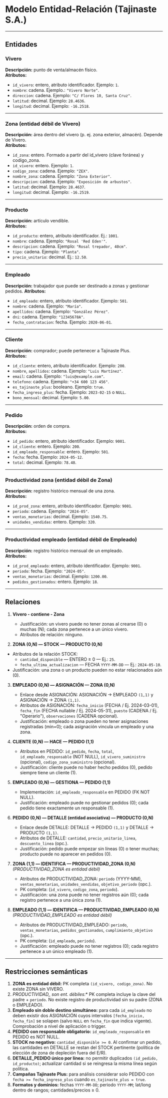 # Modelo Entidad-Relación (Tajinaste S.A.) 

---

## Entidades

### Vivero  
**Descripción:** punto de venta/almacén físico.  
**Atributos:**  
- `id_vivero`: entero, atributo identificador. Ejemplo: `1`.  
- `nombre`: cadena. Ejemplo.: `"Vivero Norte"`.  
- `direccion`: cadena. Ejemplo: `"C/ Flores 10, Santa Cruz"`.  
- `latitud`: decimal. Ejemplo: `28.4636`.  
- `longitud`: decimal. Ejemplo: `-16.2518`.

---

### Zona (entidad débil de Vivero)  
**Descripción:** área dentro del vivero (p. ej. zona exterior, almacén). Depende de Vivero.  
**Atributos:**  
- `id_zona`: entero. Formado a partir del id_vivero (clave foránea) y codigo_zona.
- `id_vivero`: entero. Ejemplo: `1`.  
- `codigo_zona`: cadena. Ejemplo: `"ZEX"`.  
- `nombre_zona`: cadena. Ejemplo: `"Zona Exterior"`.  
- `descripcion`: cadena. Ejemplo: `"Exposición de arbustos"`.  
- `latitud`: decimal. Ejemplo: `28.4637`.  
- `longitud`: decimal. Ejemplo: `-16.2519`.

---

### Producto  
**Descripción:** artículo vendible.    
**Atributos:**  
- `id_producto`: entero, atributo identificador. Ej.: `1001`.  
- `nombre`: cadena. Ejemplo: `"Rosal 'Red Eden'"`.  
- `descripcion`: cadena. Ejemplo: `"Rosal trepador, 40cm"`.  
- `tipo`: cadena. Ejemplo: `"Planta"`.  
- `precio_unitario`: decimal. Ej.: `12.50`.

---

### Empleado  
**Descripción:** trabajador que puede ser destinado a zonas y gestionar pedidos.
**Atributos:**  
- `id_empleado`: entero, atributo identificador. Ejemplo: `501`.  
- `nombre`: cadena. Ejemplo: `"María"`.  
- `apellidos`: cadena. Ejemplo: `"González Pérez"`.  
- `dni`: cadena. Ejemplo: `"12345678A"`.  
- `fecha_contratacion`: fecha. Ejemplo: `2020-06-01`.

---

### Cliente  
**Descripción:** comprador; puede pertenecer a Tajinaste Plus.  
**Atributos:**  
- `id_cliente`: entero, atributo identificador. Ejemplo: `200`.  
- `nombre`, `apellidos`: cadena. Ejemplo: `"Luis Martínez"`.  
- `email`: cadena. Ejemplo: `"luis@example.com"`.  
- `telefono`: cadena. Ejemplo: `"+34 600 123 456"`.  
- `es_tajinaste_plus`: booleano. Ejemplo: `true`.  
- `fecha_ingreso_plus`: fecha. Ejemplo: `2023-02-15` o `NULL`.  
- `bono_mensual`: decimal. Ejemplo: `5.00`.

---

### Pedido  
**Descripción:** orden de compra.  
**Atributos:**  
- `id_pedido`: entero, atributo identificador. Ejemplo: `9001`.  
- `id_cliente`: entero. Ejemplo: `200`.  
- `id_empleado_responsable`: entero. Ejemplo: `501`.  
- `fecha`: fecha. Ejemplo: `2024-05-12`.  
- `total`: decimal. Ejemplo: `78.40`.  

---

### Productividad zona (entidad débil de Zona)  
**Descripción:** registro histórico mensual de una zona.   
**Atributos:**
- `id_prod_zona`: entero, atributo identificador. Ejemplo: `9001`.  
- `periodo`: cadena. Ejemplo: `"2024-05"`.  
- `ventas_monetarias`: decimal. Ejemplo: `1540.75`.  
- `unidades_vendidas`: entero. Ejemplo: `320`.  

---

### Productividad empleado (entidad débil de Empleado)  
**Descripción:** registro histórico mensual de un empleado.  
**Atributos:**  
- `id_prod_empleado`: entero, atributo identificador. Ejemplo: `9001`.  
- `periodo`: fecha. Ejemplo: `"2024-05"`.  
- `ventas_monetarias`: decimal. Ejemplo: `1200.00`.  
- `pedidos_gestionados`: entero. Ejemplo: `18`. 

---

## Relaciones

1. **Vivero - contiene - Zona**  
   - Justificación: un vivero puede no tener zonas al crearse (0) o muchas (N); cada zona pertenece a un único vivero.  
   - Atributos de relación: ninguno.

2. **ZONA (0,N) — STOCK — PRODUCTO (0,N)**
  - Atributos de la relación STOCK:  
     - `cantidad_disponible` — ENTERO ≥ 0 — Ej.: `25`.  
     - `fecha_ultima_actualizacion` — FECHA `YYYY-MM-DD` — Ej.: `2024-05-10`.  
   - Justificación: una zona o un producto pueden no estar relacionados aún (0).

3. **EMPLEADO (0,N) — ASIGNACIÓN — ZONA (0,N)**   
   - Enlace desde ASIGNACIÓN: ASIGNACIÓN → EMPLEADO `(1,1)` y ASIGNACIÓN → ZONA `(1,1)`.  
   - Atributos de ASIGNACIÓN: `fecha_inicio` (FECHA / Ej. 2024-03-01), `fecha_fin` (FECHA nullable / Ej. 2024-05-31), `puesto` (CADENA / Ej. "Operario"), `observaciones` (CADENA opcional).  
   - Justificación: empleado o zona pueden no tener asignaciones registradas (min=0); cada asignación vincula un empleado y una zona.

4. **CLIENTE (0,N) — HACE — PEDIDO (1,1)**  
   - Atributos en PEDIDO: `id_pedido`, `fecha`, `total`, `id_empleado_responsable` (NOT NULL), `id_vivero_suministro` (opcional), `codigo_zona_suministro` (opcional).  
   - Justificación: cliente puede no haber hecho pedidos (0), pedido siempre tiene un cliente (1).

5. **EMPLEADO (0,N) — GESTIONA — PEDIDO (1,1)**  
   - Implementación: `id_empleado_responsable` en PEDIDO (FK NOT NULL).  
   - Justificación: empleado puede no gestionar pedidos (0); cada pedido tiene exactamente un responsable (1).

6. **PEDIDO (0,N) — DETALLE (entidad asociativa) — PRODUCTO (0,N)**  
   - Enlace desde DETALLE: DETALLE → PEDIDO `(1,1)` y DETALLE → PRODUCTO `(1,1)`.  
   - Atributos de DETALLE: `cantidad`, `precio_unitario_linea`, `descuento_linea` (opc.).  
   - Justificación: pedido puede empezar sin líneas (0) o tener muchas; producto puede no aparecer en pedidos (0).

7. **ZONA (1,1) — IDENTIFICA — PRODUCTIVIDAD_ZONA (0,N)**  *(PRODUCTIVIDAD_ZONA es entidad débil)*  
   - Atributos de PRODUCTIVIDAD_ZONA: `periodo` (YYYY-MM), `ventas_monetarias`, `unidades_vendidas`, `objetivo_periodo` (opc.).  
   - PK completa: (`id_vivero`, `codigo_zona`, `periodo`).  
   - Justificación: una zona puede no tener registros aún (0); cada registro pertenece a una única zona (1).

8. **EMPLEADO (1,1) — IDENTIFICA — PRODUCTIVIDAD_EMPLEADO (0,N)**  *(PRODUCTIVIDAD_EMPLEADO es entidad débil)*  
   - Atributos de PRODUCTIVIDAD_EMPLEADO: `periodo`, `ventas_monetarias`, `pedidos_gestionados`, `cumplimiento_objetivo` (opc.).  
   - PK completa: (`id_empleado`, `periodo`).  
   - Justificación: empleado puede no tener registros (0); cada registro pertenece a un único empleado (1).

---

## Restricciones semánticas

1. **ZONA es entidad débil:** PK completa `(id_vivero, codigo_zona)`. No existe ZONA sin VIVERO.  
2. **PRODUCTIVIDAD_* son ent. débiles:** PK completa incluye la clave del padre + `periodo`. No existe registro de productividad sin su padre (ZONA o EMPLEADO).  
3. **Empleado sin doble destino simultáneo:** para cada `id_empleado` no deben existir dos ASIGNACIÓN cuyos intervalos `[fecha_inicio, fecha_fin]` se solapen (salvo `NULL` en `fecha_fin` que indica vigente). Comprobación a nivel de aplicación o trigger.  
4. **PEDIDO con responsable obligatorio:** `id_empleado_responsable` en PEDIDO es NOT NULL.  
5. **STOCK no negativo:** `cantidad_disponible >= 0`. Al confirmar un pedido, las cantidades en DETALLE se restan del STOCK pertinente (política de elección de zona de depleción fuera del E/R).  
6. **DETALLE_PEDIDO único por línea:** no permitir duplicados `(id_pedido, id_producto)`; actualizar cantidad si se reingresa la misma línea según política.  
7. **Campañas Tajinaste Plus:** para análisis considerar solo PEDIDO con `fecha >= fecha_ingreso_plus` cuando `es_tajinaste_plus = true`.  
8. **Formatos y dominios:** fechas `YYYY-MM-DD`; periodo `YYYY-MM`; lat/long dentro de rangos; cantidades/precios ≥ 0.
